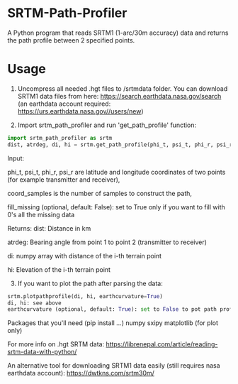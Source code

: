 # SRTM-Path-Profiler
A Python program that reads SRTM1 (1-arc/30m accuracy) data and returns the path profile between 2 specified points.


# Usage
1. Uncompress all needed .hgt files to /srtmdata folder. You can download SRTM1 data files from here: 
https://search.earthdata.nasa.gov/search
(an earthdata account required: https://urs.earthdata.nasa.gov//users/new)


2. Import srtm_path_profiler and run 'get_path_profile' function:
```python
import srtm_path_profiler as srtm
dist, atrdeg, di, hi = srtm.get_path_profile(phi_t, psi_t, phi_r, psi_r, coord_samples=700, fill_missing=False)
```

Input:

phi_t, psi_t, phi_r, psi_r are latitude and longitude coordinates of two points (for example transmitter and receiver),

coord_samples is the number of samples to construct the path, 

fill_missing (optional, default: False): set to True only if you want to fill with 0's all the missing data


Returns:
dist: Distance in km

atrdeg: Bearing angle from point 1 to point 2 (transmitter to receiver)

di: numpy array with distance of the i-th terrain point

hi: Elevation of the i-th terrain point


3. If you want to plot the path after parsing the data:
```python
srtm.plotpathprofile(di, hi, earthcurvature=True)
di, hi: see above
earthcurvature (optional, default: True): set to False to pot path profile on flat Earth
```


Packages that you'll need (pip install ...)
numpy
sxipy
matplotlib (for plot only)


For more info on .hgt SRTM data:
https://librenepal.com/article/reading-srtm-data-with-python/


An alternative tool for downloading SRTM1 data easily (still requires nasa earthdata account):
https://dwtkns.com/srtm30m/

